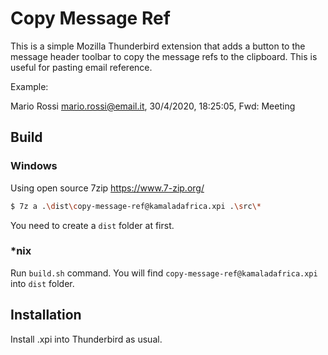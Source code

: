 # Copy Message Ref

This is a simple Mozilla Thunderbird extension that adds a button to the message header toolbar to
copy the message refs to the clipboard. This is useful for pasting email reference.

Example:

Mario Rossi <mario.rossi@email.it>, 30/4/2020, 18:25:05, Fwd: Meeting

## Build

### Windows

Using open source 7zip https://www.7-zip.org/

```sh
$ 7z a .\dist\copy-message-ref@kamaladafrica.xpi .\src\*
```
You need to create a `dist` folder at first.

### *nix

Run `build.sh` command. You will find `copy-message-ref@kamaladafrica.xpi` into `dist` folder.

## Installation

Install .xpi into Thunderbird as usual.
